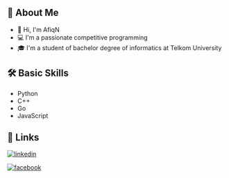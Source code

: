 <!-- ![](https://camo.githubusercontent.com/5ddf73ad3a205111cf8c686f687fc216c2946a75005718c8da5b837ad9de78c9/68747470733a2f2f7468756d62732e6766796361742e636f6d2f4576696c4e657874446576696c666973682d736d616c6c2e676966) -->
## 🚀 About Me

- 👋 Hi, I'm AfiqN
- 💻 I'm a passionate competitive programming
- 🎓 I'm a student of bachelor degree of informatics at Telkom University

## 🛠 Basic Skills
- Python 
- C++
- Go
- JavaScript

## 🔗 Links
[![linkedin](https://img.shields.io/badge/linkedin-0A66C2?style=for-the-badge&logo=linkedin&logoColor=white)](https://www.linkedin.com/in/ahmad-taufiq-nur-rohman-aaa3b91a6/)

[![facebook](https://img.shields.io/badge/Facebook-1877F2?style=for-the-badge&logo=facebook&logoColor=white)](https://www.facebook.com/afiq.nurrohman.6)
